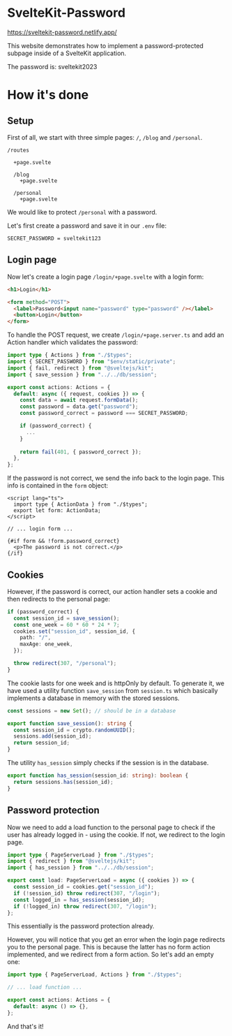 # SvelteKit-Password

https://sveltekit-password.netlify.app/

This website demonstrates how to implement a password-protected subpage inside of a SvelteKit application.

The password is: sveltekit2023

# How it's done

## Setup

First of all, we start with three simple pages: `/`, `/blog` and `/personal`.

```
/routes

  +page.svelte
  
  /blog
    +page.svelte
  
  /personal
    +page.svelte
```

We would like to protect `/personal` with a password.

Let's first create a password and save it in our `.env` file:

```
SECRET_PASSWORD = sveltekit123
```

## Login page

Now let's create a login page `/login/+page.svelte` with a login form:

```html
<h1>Login</h1>

<form method="POST">
  <label>Password<input name="password" type="password" /></label>
  <button>Login</button>
</form>
```

To handle the POST request, we create `/login/+page.server.ts` and add an Action handler which validates the password:

```typescript
import type { Actions } from "./$types";
import { SECRET_PASSWORD } from "$env/static/private";
import { fail, redirect } from "@sveltejs/kit";
import { save_session } from "../../db/session";

export const actions: Actions = {
  default: async ({ request, cookies }) => {
    const data = await request.formData();
    const password = data.get("password");
    const password_correct = password === SECRET_PASSWORD;

    if (password_correct) {
      ...
    }
    
    return fail(401, { password_correct });
  },
};
```

If the password is not correct, we send the info back to the login page. This info is contained in the `form` object:

```svelte
<script lang="ts">	
  import type { ActionData } from "./$types";
  export let form: ActionData;
</script>

// ... login form ...

{#if form && !form.password_correct}
  <p>The password is not correct.</p>
{/if}
```

## Cookies

However, if the password is correct, our action handler sets a cookie and then redirects to the personal page:

```typescript
if (password_correct) {
  const session_id = save_session();
  const one_week = 60 * 60 * 24 * 7;
  cookies.set("session_id", session_id, {
    path: "/",
    maxAge: one_week,
  });

  throw redirect(307, "/personal");
}
```

The cookie lasts for one week and is httpOnly by default. To generate it, we have used a utility function `save_session` from `session.ts` which basically implements a database in memory with the stored sessions.

```typescript
const sessions = new Set(); // should be in a database

export function save_session(): string {
  const session_id = crypto.randomUUID();
  sessions.add(session_id);
  return session_id;
}
```

The utility `has_session` simply checks if the session is in the database.

```typescript
export function has_session(session_id: string): boolean {
  return sessions.has(session_id);
}
```

## Password protection

Now we need to add a load function to the personal page to check if the user has already logged in - using the cookie. If not, we redirect to the login page.

```typescript
import type { PageServerLoad } from "./$types";
import { redirect } from "@sveltejs/kit";
import { has_session } from "../../db/session";

export const load: PageServerLoad = async ({ cookies }) => {
  const session_id = cookies.get("session_id");
  if (!session_id) throw redirect(307, "/login");
  const logged_in = has_session(session_id);
  if (!logged_in) throw redirect(307, "/login");
};
```

This essentially is the password protection already. 

However, you will notice that you get an error when the login page redirects you to the personal page. This is because the latter has no form action implemented, and we redirect from a form action. So let's add an empty one:

```typescript
import type { PageServerLoad, Actions } from "./$types";

// ... load function ...

export const actions: Actions = {
  default: async () => {},
};
```

And that's it!
